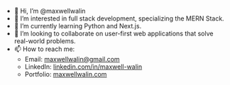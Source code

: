 - 👋 Hi, I’m @maxwellwalin
- 👀 I’m interested in full stack development, specializing the MERN Stack.
- 🌱 I’m currently learning Python and Next.js.
- 💞️ I’m looking to collaborate on user-first web applications that solve real-world problems.
- 📫 How to reach me: 
    - Email: maxwellwalin@gmail.com
    - LinkedIn: [linkedin.com/in/maxwell-walin](https://www.linkedin.com/in/maxwell-walin)
    - Portfolio: [maxwellwalin.com](maxwellwalin.com)

<!---
maxwellwalin/maxwellwalin is a ✨ special ✨ repository because its `README.md` (this file) appears on your GitHub profile.
You can click the Preview link to take a look at your changes.
--->
